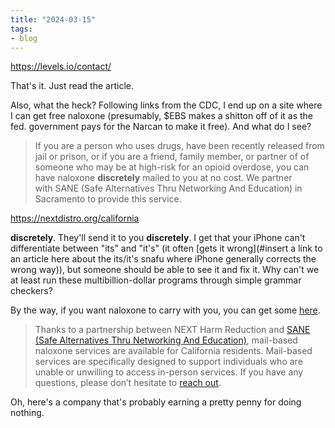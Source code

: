 ```yaml
---
title: "2024-03-15"
tags:
- blog
---
```

https://levels.io/contact/

That's it. Just read the article.

Also, what the heck? Following links from the CDC, I end up on a site where I can get free naloxone (presumably, $EBS makes a shitton off of it as the fed. government pays for the Narcan to make it free). And what do I see?
> If you are a person who uses drugs, have been recently released from jail or prison, or if you are a friend, family member, or partner of of someone who may be at high-risk for an opioid overdose, you can have naloxone **discretely** mailed to you at no cost. We partner with SANE (Safe Alternatives Thru Networking And Education) in Sacramento to provide this service.

https://nextdistro.org/california

**discretely**. They'll send it to you **discretely**. I get that your iPhone can't differentiate between "its" and "it's" (it often [gets it wrong](#insert a link to an article here about the its/it's snafu where iPhone generally corrects the wrong way)), but someone should be able to see it and fix it. Why can't we at least run these multibillion-dollar programs through simple grammar checkers?

By the way, if you want naloxone to carry with you, you can get some [here](https://nextdistro.org/cachoice).

> Thanks to a partnership between NEXT Harm Reduction and [SANE (Safe Alternatives Thru Networking And Education)](https://www.cleanneedles.org), mail-based naloxone services are available for California residents. Mail-based services are specifically designed to support individuals who are unable or unwilling to access in-person services. If you have any questions, please don’t hesitate to [reach out](https://nextdistro.org/contact).

Oh, here's a company that's probably earning a pretty penny for doing nothing.